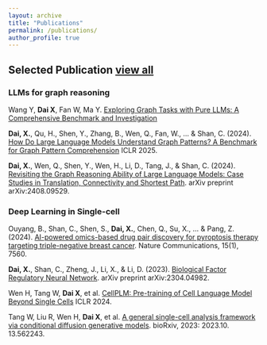 ```yaml
---
layout: archive
title: "Publications"
permalink: /publications/
author_profile: true
---
```


<!-- {% if author.googlescholar %}
  You can also find my articles on  <u><a href="{{author.googlescholar}}">my Google Scholar profile</a>.</u>
{% endif %}

{% include base_path %}

{% for post in site.publications reversed %}
  {% include archive-single.html %}
{% endfor %} -->

## Selected Publication [view all](https://scholar.google.com.hk/citations?user=LGKDd2AAAAAJ&hl=zh-CN)


### LLMs for graph reasoning

Wang Y, **Dai X**, Fan W, Ma Y. [Exploring Graph Tasks with Pure LLMs: A Comprehensive Benchmark and Investigation](https://arxiv.org/abs/2502.18771)

**Dai, X.**, Qu, H., Shen, Y., Zhang, B., Wen, Q., Fan, W., ... & Shan, C. (2024).  [How Do Large Language Models Understand Graph Patterns? A Benchmark for Graph Pattern Comprehension](https://openreview.net/forum?id=CkKEuLmRnr) ICLR 2025.

**Dai, X.**, Wen, Q., Shen, Y., Wen, H., Li, D., Tang, J., & Shan, C. (2024). [Revisiting the Graph Reasoning Ability of Large Language Models: Case Studies in Translation, Connectivity and Shortest Path](https://arxiv.org/abs/2408.09529). arXiv preprint arXiv:2408.09529.


### Deep Learning in Single-cell

Ouyang, B., Shan, C., Shen, S., **Dai, X.**, Chen, Q., Su, X., ... & Pang, Z. (2024). [AI-powered omics-based drug pair discovery for pyroptosis therapy targeting triple-negative breast cancer](https://www.nature.com/articles/s41467-024-51980-9). Nature Communications, 15(1), 7560.

**Dai, X.**, Shan, C., Zheng, J., Li, X., & Li, D. (2023). [Biological Factor Regulatory Neural Network](https://arxiv.org/abs/2304.04982). arXiv preprint arXiv:2304.04982.

Wen H, Tang W, **Dai X**, et al. [CellPLM: Pre-training of Cell Language Model Beyond Single Cells](https://www.biorxiv.org/content/10.1101/2023.10.03.560734v1.abstract) ICLR 2024.

Tang W, Liu R, Wen H, **Dai X**, et al. [A general single-cell analysis framework via conditional diffusion generative models](https://www.biorxiv.org/content/10.1101/2023.10.13.562243v1.abstract). bioRxiv, 2023: 2023.10. 13.562243.